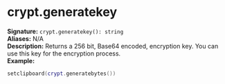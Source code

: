 # crypt.generatekey
**Signature:** `crypt.generatekey(): string` <br>
**Aliases:** N/A <br>
**Description:** Returns a 256 bit, Base64 encoded, encryption key. You can use this key for the encryption process. <br>
**Example:**
```lua
setclipboard(crypt.generatebytes())
```
